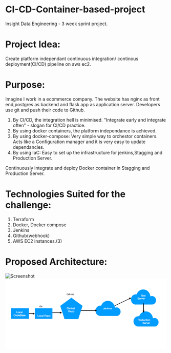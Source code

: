 # CI-CD-Container-based-project
Insight Data Engineering - 3 week sprint project.

# Project Idea:

Create platform independant continuous integration/ continous deployment(CI/CD) pipeline on aws ec2.

# Purpose:

Imagine I work in a ecommerce company. The website has nginx as front end,postgres as backend and flask app as application server. Developers use git and push their code to Github. 
1. By CI/CD, the integration hell is minimised.
    "Integrate early and integrate often" - slogan for CI/CD practice.
2. By using docker containers, the platform independance is achieved.
3. By using docker-compose:
    Very simple way to orchestor containers.
    Acts like a Configuration manager and it is very easy to update dependancies.
4. By using IaC:
    Easy to set up the infrastructure for jenkins,Stagging and Production Server.


Continuously integrate and deploy Docker container in Stagging and Production Server.

# Technologies Suited for the challenge:

   1. Terraform
   2. Docker, Docker compose
   3. Jenkins
   4. Github(webhook)
   5. AWS EC2 instances.(3)


# Proposed Architecture:

![Screenshot](IaCForCI:CDsetup.png)
![Screenshot](Architecture.png)

